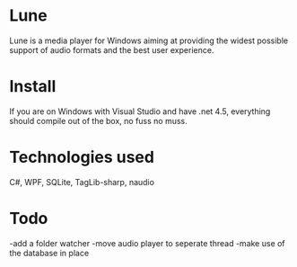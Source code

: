 Lune
====
Lune is a media player for Windows aiming at providing the widest possible support of audio formats and the best user experience.

Install
====
If you are on Windows with Visual Studio and have .net 4.5, everything should compile out of the box, no fuss no muss.

Technologies used
====
C#, WPF, SQLite, TagLib-sharp, naudio  

Todo
====
-add a folder watcher
-move audio player to seperate thread
-make use of the database in place